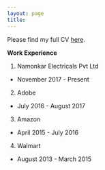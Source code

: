 ```yaml
---
layout: page
title: 
---
```


Please find my full CV [here](https://drive.google.com/file/d/1cuh5yl_ip4talAe0MGpEbvz4GrUCjsJI/view?usp=sharing).




**Work Experience**

1. Namonkar Electricals Pvt Ltd
 - November 2017 - Present
 
2. Adobe
 - July 2016 - August 2017

3. Amazon
 - April 2015 - July 2016

4. Walmart
 - August 2013 - March 2015


